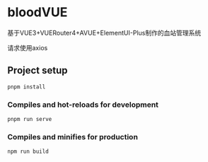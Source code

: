# bloodVUE

基于VUE3+VUERouter4+AVUE+ElementUI-Plus制作的血站管理系统

请求使用axios


## Project setup

```
pnpm install
```

### Compiles and hot-reloads for development

```
pnpm run serve
```

### Compiles and minifies for production

```
npm run build
```
